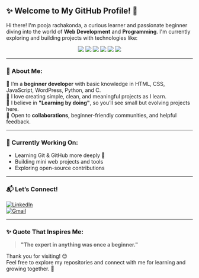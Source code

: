 ## ✨ Welcome to My GitHub Profile! 👋

Hi there! I'm pooja rachakonda, a curious learner and passionate beginner diving into the world of **Web Development** and **Programming**. I'm currently exploring and building projects with technologies like:

<p align="center">
  <img src="https://img.shields.io/badge/HTML5-E34F26?style=for-the-badge&logo=html5&logoColor=white"/>
  <img src="https://img.shields.io/badge/CSS3-1572B6?style=for-the-badge&logo=css3&logoColor=white"/>
  <img src="https://img.shields.io/badge/JavaScript-F7DF1E?style=for-the-badge&logo=javascript&logoColor=black"/>
  <img src="https://img.shields.io/badge/WordPress-21759B?style=for-the-badge&logo=wordpress&logoColor=white"/>
  <img src="https://img.shields.io/badge/Python-3776AB?style=for-the-badge&logo=python&logoColor=white"/>
  <img src="https://img.shields.io/badge/C-00599C?style=for-the-badge&logo=c&logoColor=white"/>
</p>

---

### 🚀 About Me:

🔹 I’m a **beginner developer** with basic knowledge in HTML, CSS, JavaScript, WordPress, Python, and C.  
🔹 I love creating simple, clean, and meaningful projects as I learn.  
🔹 I believe in **"Learning by doing"**, so you’ll see small but evolving projects here.  
🔹 Open to **collaborations**, beginner-friendly communities, and helpful feedback.  

---

### 🌱 Currently Working On:

- Learning Git & GitHub more deeply 🚀  
- Building mini web projects and tools  
- Exploring open-source contributions  

---

### 📬 Let’s Connect!

[![LinkedIn](https://img.shields.io/badge/LinkedIn-blue?style=for-the-badge&logo=linkedin&logoColor=white)](https://www.linkedin.com/in/pooja-rachakonda-36a28b305/)    
[![Gmail](https://img.shields.io/badge/Email-D14836?style=for-the-badge&logo=gmail&logoColor=white)](mailto:poojarachakonda9@gmail.com)


---

### ✨ Quote That Inspires Me:

> **"The expert in anything was once a beginner."**

Thank you for visiting! 😊  
Feel free to explore my repositories and connect with me for learning and growing together. 🌱
